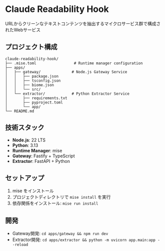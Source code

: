 # Claude Readability Hook

URLからクリーンなテキストコンテンツを抽出するマイクロサービス群で構成されたWebサービス

## プロジェクト構成

```
claude-readability-hook/
├── .mise.toml                 # Runtime manager configuration
├── apps/
│   ├── gateway/              # Node.js Gateway Service
│   │   ├── package.json
│   │   ├── tsconfig.json
│   │   ├── biome.json
│   │   └── src/
│   └── extractor/            # Python Extractor Service
│       ├── requirements.txt
│       ├── pyproject.toml
│       └── app/
└── README.md
```

## 技術スタック

- **Node.js**: 22 LTS
- **Python**: 3.13
- **Runtime Manager**: mise
- **Gateway**: Fastify + TypeScript
- **Extractor**: FastAPI + Python

## セットアップ

1. mise をインストール
2. プロジェクトディレクトリで `mise install` を実行
3. 依存関係をインストール: `mise run install`

## 開発

- Gateway開発: `cd apps/gateway && npm run dev`
- Extractor開発: `cd apps/extractor && python -m uvicorn app.main:app --reload`
